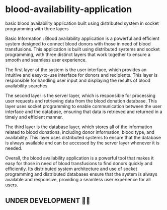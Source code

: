 # blood-availability-application
basic blood availability application built using distributed system in socket programming with three layers

Basic Information : 
Blood availability application is a powerful and efficient system designed to connect blood donors with those in need of blood transfusions. This application is built using distributed systems and socket programming, with three distinct layers that work together to ensure a smooth and seamless user experience.

The first layer of the system is the user interface, which provides an intuitive and easy-to-use interface for donors and recipients. This layer is responsible for handling user input and displaying the results of blood availability searches.

The second layer is the server layer, which is responsible for processing user requests and retrieving data from the blood donation database. This layer uses socket programming to enable communication between the user interface and the database, ensuring that data is retrieved and returned in a timely and efficient manner.

The third layer is the database layer, which stores all of the information related to blood donations, including donor information, blood type, and availability. This layer uses distributed systems to ensure that the database is always available and can be accessed by the server layer whenever it is needed.

Overall, the blood availability application is a powerful tool that makes it easy for those in need of blood transfusions to find donors quickly and efficiently. Its distributed system architecture and use of socket programming and distributed databases ensure that the system is always available and responsive, providing a seamless user experience for all users.


## UNDER DEVELOPMENT 👩‍💻

